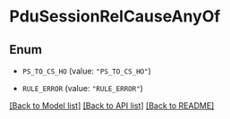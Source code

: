 # PduSessionRelCauseAnyOf

## Enum


* `PS_TO_CS_HO` (value: `"PS_TO_CS_HO"`)

* `RULE_ERROR` (value: `"RULE_ERROR"`)


[[Back to Model list]](../README.md#documentation-for-models) [[Back to API list]](../README.md#documentation-for-api-endpoints) [[Back to README]](../README.md)


